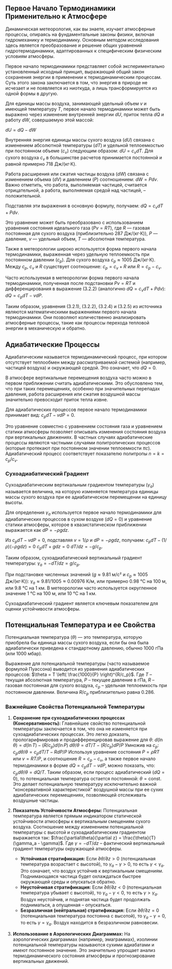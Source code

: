 ## Первое Начало Термодинамики Применительно к Атмосфере

Динамическая метеорология, как вы знаете, изучает атмосферные процессы, опираясь на фундаментальные законы физики, включая гидромеханику и термодинамику. Основным методом исследования здесь является преобразование и решение общих уравнений гидротермодинамики, адаптированных к специфическим физическим условиям атмосферы.

Первое начало термодинамики представляет собой экспериментально установленный исходный принцип, выражающий общий закон сохранения энергии в применении к термодинамическим процессам. Суть этого закона заключается в том, что энергия в природе не исчезает и не появляется из ниоткуда, а лишь трансформируется из одной формы в другую.

Для единицы массы воздуха, занимающей удельный объем $v$ и имеющей температуру $T$, первое начало термодинамики может быть выражено через изменение внутренней энергии $dU$, приток тепла $dQ$ и работу $dW$, совершаемую этой массой:

$dU = dQ - dW$

Внутренняя энергия единицы массы сухого воздуха ($dU$) связана с изменением абсолютной температуры ($dT$) и удельной теплоемкостью при постоянном объеме ($c_v$) следующим образом:
$dU = c_v dT$.
Для сухого воздуха $c_v$ в большинстве расчетов принимается постоянной и равной примерно 718 Дж/(кг·К).

Работа расширения или сжатия частицы воздуха ($dW$) связана с изменением объема ($dV$) и давлением ($P$) соотношением:
$dW = Pdv$.
Важно отметить, что работа, выполняемая частицей, считается отрицательной, а работа, выполняемая средой над частицей, – положительной.

Подставляя эти выражения в основную формулу, получаем:
$dQ = c_v dT + Pdv$.

Это уравнение может быть преобразовано с использованием уравнения состояния идеального газа ($Pv = RT$), где $R$ — газовая постоянная для сухого воздуха (приблизительно 287 Дж/(кг·К)), $P$ — давление, $v$ — удельный объем, $T$ — абсолютная температура.

Также в метеорологии широко используется форма первого начала термодинамики, выраженная через удельную теплоемкость при постоянном давлении ($c_p$). Для сухого воздуха $c_p \approx 1005$ Дж/(кг·К). Между $c_p$, $c_v$ и $R$ существует соотношение:
$c_p = c_v + R$ или $R = c_p - c_v$.

Часто используемая в метеорологии форма первого начала термодинамики, полученная после подстановки $Pv=RT$ и дифференцирования в выражение (3.2.2) (аналогично $dQ = c_v dT + Pdv$):
$dQ = c_p dT - vdP$.

Таким образом, уравнения (3.2.1), (3.2.2), (3.2.4) и (3.2.5) из источника являются математическими выражениями первого начала термодинамики. Они позволяют количественно анализировать атмосферные процессы, такие как процессы перехода тепловой энергии в механическую и обратно.

## Адиабатические Процессы

Адиабатическим называется термодинамический процесс, при котором отсутствует теплообмен между рассматриваемой системой (например, частицей воздуха) и окружающей средой. Это означает, что $dQ = 0$.

В атмосфере вертикальные перемещения воздуха часто можно в первом приближении считать адиабатическими. Это обусловлено тем, что при таких перемещениях, особенно при значительных перепадах давления, работа расширения или сжатия воздушной массы значительно превосходит приток тепла извне.

Для адиабатических процессов первое начало термодинамики принимает вид:
$c_p dT - vdP = 0$.

Это уравнение совместно с уравнением состояния газа и уравнением статики атмосферы позволяет описывать изменения состояния воздуха при вертикальных движениях. В частных случаях адиабатические процессы являются частными случаями политропических процессов (которые протекают при постоянном значении теплоемкости $\pi c$). Адиабатический процесс соответствует показателю политропы $n = k = c_p / c_v$.

### Сухоадиабатический Градиент

Сухоадиабатическим вертикальным градиентом температуры ($\gamma_a$) называется величина, на которую изменяется температура единицы массы сухого воздуха при ее адиабатическом перемещении на единицу высоты.

Для определения $\gamma_a$ используется первое начало термодинамики для адиабатических процессов в сухом воздухе ($dQ=0$) и уравнение статики атмосферы, которое в квазистатическом приближении выражается как $dP = -\rho g dz$.

Из $c_p dT - vdP = 0$, подставляя $v=1/\rho$ и $dP = -\rho g dz$, получаем:
$c_p dT - (1/\rho)(-\rho g dz) = 0$
$c_p dT + g dz = 0$
$dT/dz = -g/c_p$.

Таким образом, сухоадиабатический вертикальный градиент температуры:
$\gamma_a = -dT/dz = g/c_p$.

При подстановке численных значений ($g \approx 9.81$ м/с² и $c_p \approx 1005$ Дж/(кг·К)):
$\gamma_a \approx 9.81 / 1005 \approx 0.00976$ К/м, или примерно $0.98$ °С на 100 м, или $9.8$ °С на 1 км. В метеорологии часто используется округленное значение $1$ °С на 100 м, или $10$ °С на 1 км.

Сухоадиабатический градиент является ключевым показателем для оценки устойчивости атмосферы.

## Потенциальная Температура и ее Свойства

Потенциальная температура ($\theta$) — это температура, которую приобрела бы единица массы сухого воздуха, если бы она была адиабатически приведена к стандартному давлению, обычно 1000 гПа (или 1000 мбар).

Выражение для потенциальной температуры (часто называемое формулой Пуассона) выводится из уравнения адиабатических процессов:
$\theta = T \left( \frac{1000}{P} \right)^{R/c_p}$.
Где $T$ – текущая абсолютная температура, $P$ – текущее давление в гПа, $R$ – газовая постоянная для сухого воздуха, $c_p$ – удельная теплоемкость при постоянном давлении. Величина $R/c_p$ приблизительно равна 0.286.

### Важнейшие Свойства Потенциальной Температуры

1. **Сохранение при сухоадиабатических процессах (Консервативность):**
    Главнейшее свойство потенциальной температуры заключается в том, что она не изменяется при сухоадиабатических процессах. Это легко доказать, прологарифмировав и продифференцировав выражение для $\theta$:
    $d(\ln \theta) = d(\ln T) - (R/c_p) d(\ln P)$
    $d\theta/\theta = dT/T - (R/c_p) dP/P$
    Умножив на $c_p$:
    $c_p d\theta/\theta = c_p dT/T - R dP/P$
    Используя уравнение состояния $P = \rho RT$ или $v = RT/P$, и соотношение $R = c_p - c_v$, а также первое начало термодинамики в форме $dQ = c_p dT - vdP$, можно показать, что:
    $c_p d\theta/\theta = dQ/T$.
    Таким образом, если процесс адиабатический ($dQ = 0$), то потенциальная температура остается постоянной: $\theta = \text{const}$.
    Это делает потенциальную температуру исключительно важной "консервативной характеристикой" воздушной массы при ее сухих адиабатических перемещениях, позволяющей отслеживать воздушные частицы.

2. **Показатель Устойчивости Атмосферы:**
    Потенциальная температура является прямым индикатором статической устойчивости атмосферы к вертикальным смещениям сухого воздуха. Соотношение между изменением потенциальной температуры с высотой и сухоадиабатическим градиентом выражается так:
    $\frac{\partial\theta}{\partial z} = \frac{\theta}{T} (\gamma_a - \gamma)$.
    Где $\gamma = -dT/dz$ – фактический вертикальный градиент температуры окружающей атмосферы.
    * **Устойчивая стратификация:** Если $\partial\theta/\partial z > 0$ (потенциальная температура возрастает с высотой), то $\gamma_a - \gamma > 0$, то есть $\gamma < \gamma_a$. Это означает, что воздух устойчив к вертикальным смещениям. Поднимающаяся частица будет охлаждаться быстрее окружающей среды и опускаться обратно.
    * **Неустойчивая стратификация:** Если $\partial\theta/\partial z < 0$ (потенциальная температура убывает с высотой), то $\gamma_a - \gamma < 0$, то есть $\gamma > \gamma_a$. Воздух неустойчив, и поднятая частица будет продолжать подниматься, а опущенная – опускаться.
    * **Безразличная (нейтральная) стратификация:** Если $\partial\theta/\partial z = 0$ (потенциальная температура постоянна с высотой), то $\gamma_a - \gamma = 0$, то есть $\gamma = \gamma_a$. Воздух находится в безразличном равновесии.

3. **Использование в Аэрологических Диаграммах:**
    На аэрологических диаграммах (например, эмаграммах), изолинии потенциальной температуры называются сухими адиабатами и имеют постоянное значение. Это значительно упрощает анализ термодинамического состояния атмосферы и прогнозирование вертикальных движений.
